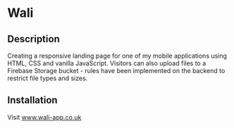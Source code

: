 # Wali

## Description
Creating a responsive landing page for one of my mobile applications using HTML, CSS and vanilla JavaScript. Visitors can also upload files to a Firebase Storage bucket - rules have been implemented on the backend to restrict file types and sizes.

## Installation
Visit www.wali-app.co.uk
